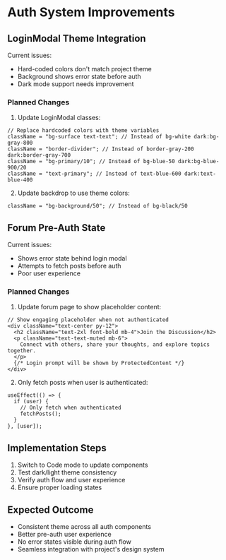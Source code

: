 # Auth System Improvements

## LoginModal Theme Integration

Current issues:

- Hard-coded colors don't match project theme
- Background shows error state before auth
- Dark mode support needs improvement

### Planned Changes

1. Update LoginModal classes:

```tsx
// Replace hardcoded colors with theme variables
className = "bg-surface text-text"; // Instead of bg-white dark:bg-gray-800
className = "border-divider"; // Instead of border-gray-200 dark:border-gray-700
className = "bg-primary/10"; // Instead of bg-blue-50 dark:bg-blue-900/20
className = "text-primary"; // Instead of text-blue-600 dark:text-blue-400
```

2. Update backdrop to use theme colors:

```tsx
className = "bg-background/50"; // Instead of bg-black/50
```

## Forum Pre-Auth State

Current issues:

- Shows error state behind login modal
- Attempts to fetch posts before auth
- Poor user experience

### Planned Changes

1. Update forum page to show placeholder content:

```tsx
// Show engaging placeholder when not authenticated
<div className="text-center py-12">
  <h2 className="text-2xl font-bold mb-4">Join the Discussion</h2>
  <p className="text-text-muted mb-6">
    Connect with others, share your thoughts, and explore topics together.
  </p>
  {/* Login prompt will be shown by ProtectedContent */}
</div>
```

2. Only fetch posts when user is authenticated:

```tsx
useEffect(() => {
  if (user) {
    // Only fetch when authenticated
    fetchPosts();
  }
}, [user]);
```

## Implementation Steps

1. Switch to Code mode to update components
2. Test dark/light theme consistency
3. Verify auth flow and user experience
4. Ensure proper loading states

## Expected Outcome

- Consistent theme across all auth components
- Better pre-auth user experience
- No error states visible during auth flow
- Seamless integration with project's design system
